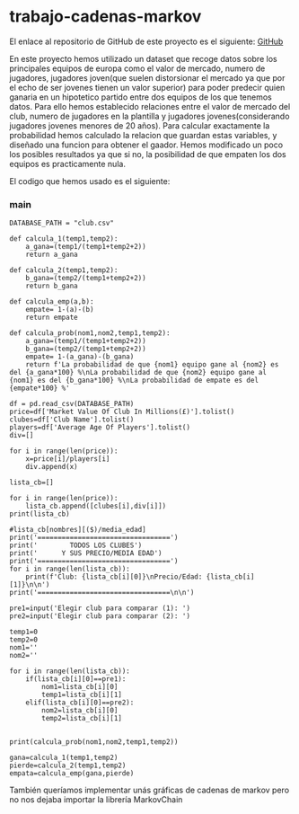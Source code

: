 # trabajo-cadenas-markov

El enlace al repositorio de GitHub de este proyecto es el siguiente: [GitHub](https://github.com/jzazooro/trabajo-cadenas-markov.git)

En este proyecto hemos utilizado un dataset que recoge datos sobre los principales equipos de europa como el valor de mercado, numero de jugadores, jugadores joven(que suelen distorsionar el mercado ya que por el echo de ser jovenes tienen un valor superior) para poder predecir quien ganaria en un hipotetico partido entre dos equipos de los que tenemos datos. Para ello hemos establecido relaciones entre el valor de mercado del club, numero de jugadores en la plantilla y jugadores jovenes(considerando jugadores jovenes menores de 20 años). Para calcular exactamente la probabilidad hemos calculado la relacion que guardan estas variables, y diseñado una funcion para obtener el gaador. Hemos modificado un poco los posibles resultados ya que si no, la posibilidad de que empaten los dos equipos es practicamente nula. 

El codigo que hemos usado es el siguiente: 

### main

```
DATABASE_PATH = "club.csv"

def calcula_1(temp1,temp2):
    a_gana=(temp1/(temp1+temp2+2))
    return a_gana

def calcula_2(temp1,temp2):
    b_gana=(temp2/(temp1+temp2+2))
    return b_gana

def calcula_emp(a,b):
    empate= 1-(a)-(b)
    return empate

def calcula_prob(nom1,nom2,temp1,temp2):
    a_gana=(temp1/(temp1+temp2+2))
    b_gana=(temp2/(temp1+temp2+2))
    empate= 1-(a_gana)-(b_gana)
    return f'La probabilidad de que {nom1} equipo gane al {nom2} es del {a_gana*100} %\nLa probabilidad de que {nom2} equipo gane al {nom1} es del {b_gana*100} %\nLa probabilidad de empate es del {empate*100} %'
    
df = pd.read_csv(DATABASE_PATH)
price=df['Market Value Of Club In Millions(£)'].tolist()
clubes=df['Club Name'].tolist()
players=df['Average Age Of Players'].tolist()
div=[]

for i in range(len(price)):
    x=price[i]/players[i]
    div.append(x)

lista_cb=[]

for i in range(len(price)):
    lista_cb.append([clubes[i],div[i]])
print(lista_cb)

#lista_cb[nombres][($)/media_edad]
print('=================================')
print('        TODOS LOS CLUBES')
print('      Y SUS PRECIO/MEDIA EDAD')
print('=================================')
for i in range(len(lista_cb)):
    print(f'Club: {lista_cb[i][0]}\nPrecio/Edad: {lista_cb[i][1]}\n\n')
print('=================================\n\n')

pre1=input('Elegir club para comparar (1): ')
pre2=input('Elegir club para comparar (2): ')

temp1=0
temp2=0
nom1=''
nom2=''

for i in range(len(lista_cb)):
    if(lista_cb[i][0]==pre1):
        nom1=lista_cb[i][0]
        temp1=lista_cb[i][1]
    elif(lista_cb[i][0]==pre2):
        nom2=lista_cb[i][0]
        temp2=lista_cb[i][1]


print(calcula_prob(nom1,nom2,temp1,temp2))

gana=calcula_1(temp1,temp2)
pierde=calcula_2(temp1,temp2)
empata=calcula_emp(gana,pierde)
```



También queríamos implementar unás gráficas de cadenas de markov pero no nos dejaba importar la librería MarkovChain